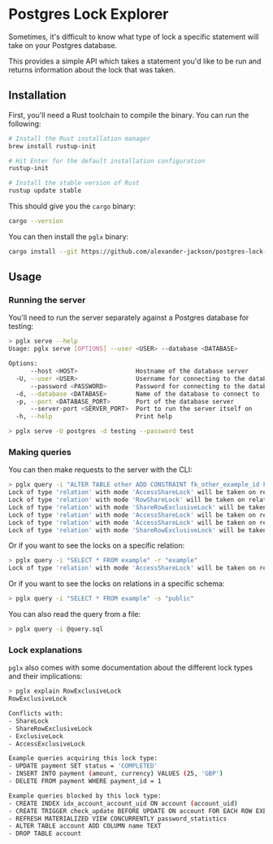 # Postgres Lock Explorer

Sometimes, it's difficult to know what type of lock a specific statement will
take on your Postgres database.

This provides a simple API which takes a statement you'd like to be run and
returns information about the lock that was taken.

## Installation

First, you'll need a Rust toolchain to compile the binary. You can run the
following:

```bash
# Install the Rust installation manager
brew install rustup-init

# Hit Enter for the default installation configuration
rustup-init

# Install the stable version of Rust
rustup update stable
```

This should give you the `cargo` binary:

```bash
cargo --version
```

You can then install the `pglx` binary:

```bash
cargo install --git https://github.com/alexander-jackson/postgres-lock-explorer.git
```

## Usage

### Running the server

You'll need to run the server separately against a Postgres database for
testing:

```bash
> pglx serve --help
Usage: pglx serve [OPTIONS] --user <USER> --database <DATABASE>

Options:
      --host <HOST>                Hostname of the database server
  -U, --user <USER>                Username for connecting to the database server
      --password <PASSWORD>        Password for connecting to the database server
  -d, --database <DATABASE>        Name of the database to connect to
  -p, --port <DATABASE_PORT>       Port of the database server
      --server-port <SERVER_PORT>  Port to run the server itself on
  -h, --help                       Print help

> pglx serve -U postgres -d testing --password test
```

### Making queries

You can then make requests to the server with the CLI:

```bash
> pglx query -i "ALTER TABLE other ADD CONSTRAINT fk_other_example_id FOREIGN KEY (example_id) REFERENCES example (id)"
Lock of type 'relation' with mode 'AccessShareLock' will be taken on relation 'public.example'
Lock of type 'relation' with mode 'RowShareLock' will be taken on relation 'public.example'
Lock of type 'relation' with mode 'ShareRowExclusiveLock' will be taken on relation 'public.example'
Lock of type 'relation' with mode 'AccessShareLock' will be taken on relation 'public.example_pkey'
Lock of type 'relation' with mode 'AccessShareLock' will be taken on relation 'public.other'
Lock of type 'relation' with mode 'ShareRowExclusiveLock' will be taken on relation 'public.other'
```

Or if you want to see the locks on a specific relation:

```bash
> pglx query -i "SELECT * FROM example" -r "example"
Lock of type 'relation' with mode 'AccessShareLock' will be taken on relation 'public.example'
```

Or if you want to see the locks on relations in a specific schema:

```bash
> pglx query -i "SELECT * FROM example" -s "public"
```

You can also read the query from a file:

```bash
> pglx query -i @query.sql
```

### Lock explanations

`pglx` also comes with some documentation about the different lock types and
their implications:

```bash
> pglx explain RowExclusiveLock
RowExclusiveLock

Conflicts with:
- ShareLock
- ShareRowExclusiveLock
- ExclusiveLock
- AccessExclusiveLock

Example queries acquiring this lock type:
- UPDATE payment SET status = 'COMPLETED'
- INSERT INTO payment (amount, currency) VALUES (25, 'GBP')
- DELETE FROM payment WHERE payment_id = 1

Example queries blocked by this lock type:
- CREATE INDEX idx_account_account_uid ON account (account_uid)
- CREATE TRIGGER check_update BEFORE UPDATE ON account FOR EACH ROW EXECUTE FUNCTION check_account_update()
- REFRESH MATERIALIZED VIEW CONCURRENTLY password_statistics
- ALTER TABLE account ADD COLUMN name TEXT
- DROP TABLE account
```
